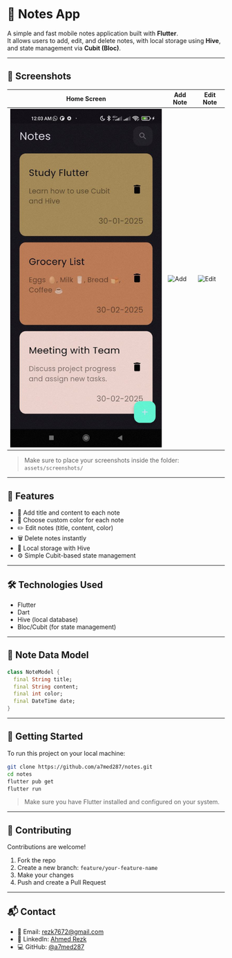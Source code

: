 # 📝 Notes App

A simple and fast mobile notes application built with **Flutter**.  
It allows users to add, edit, and delete notes, with local storage using **Hive**, and state management via **Cubit (Bloc)**.

---

## 📸 Screenshots

| Home Screen | Add Note | Edit Note |
|-------------|----------|------------|
| ![Home](assets/screenshots/home.png) | ![Add](assets/screenshots/add_note.png) | ![Edit](assets/screenshots/edit_note.png) |

> Make sure to place your screenshots inside the folder: `assets/screenshots/`

---

## 🚀 Features

- 📝 Add title and content to each note  
- 🎨 Choose custom color for each note  
- ✏️ Edit notes (title, content, color)  
- 🗑️ Delete notes instantly  
- 💾 Local storage with Hive  
- ⚙️ Simple Cubit-based state management  

---

## 🛠️ Technologies Used

- Flutter  
- Dart  
- Hive (local database)  
- Bloc/Cubit (for state management)  

---

## 📂 Note Data Model

```dart
class NoteModel {
  final String title;
  final String content;
  final int color;
  final DateTime date;
}
```

---

## 🚀 Getting Started

To run this project on your local machine:

```bash
git clone https://github.com/a7med287/notes.git
cd notes
flutter pub get
flutter run
```

> Make sure you have Flutter installed and configured on your system.

---

## 🤝 Contributing

Contributions are welcome!

1. Fork the repo  
2. Create a new branch: `feature/your-feature-name`  
3. Make your changes  
4. Push and create a Pull Request  

---

## 📬 Contact

- 📧 Email: rezk7672@gmail.com  
- 💼 LinkedIn: [Ahmed Rezk](https://www.linkedin.com/in/ahmed-rezk-966985322/)  
- 💻 GitHub: [@a7med287](https://github.com/a7med287)
